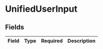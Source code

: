 # UnifiedUserInput


## Fields

| Field       | Type        | Required    | Description |
| ----------- | ----------- | ----------- | ----------- |